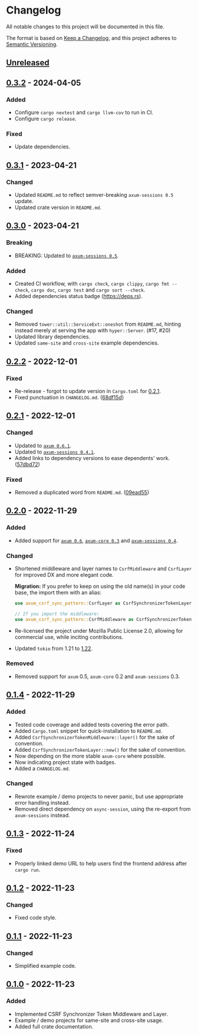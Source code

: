 # Changelog

All notable changes to this project will be documented in this file.

The format is based on [Keep a Changelog](https://keepachangelog.com/en/1.1.0/),
and this project adheres to [Semantic Versioning](https://semver.org/spec/v2.0.0.html).

<!-- next-header -->

## [Unreleased] <!-- release-date -->

## [0.3.2] - 2024-04-05

### Added

- Configure `cargo nextest` and `cargo llvm-cov` to run in CI.
- Configure `cargo release`.

### Fixed

- Update dependencies.

## [0.3.1] - 2023-04-21

### Changed

- Updated `README.md` to reflect semver-breaking `axum-sessions 0.5` update.
- Updated crate version in `README.md`.

## [0.3.0] - 2023-04-21

### Breaking

- BREAKING: Updated to [`axum-sessions 0.5`](https://github.com/maxcountryman/axum-sessions/releases/tag/v0.5.0).

### Added

- Created CI workflow, with `cargo check`, `cargo clippy`, `cargo fmt --check`, `cargo doc`, `cargo test` and `cargo sort --check`.
- Added dependencies status badge (https://deps.rs).

### Changed

- Removed `tower::util::ServiceExt::oneshot` from `README.md`, hinting instead merely at serving the app with `hyper::Server`. (#17, #20)
- Updated library dependencies.
- Updated `same-site` and `cross-site` example dependencies.

## [0.2.2] - 2022-12-01

### Fixed

- Re-release - forgot to update version in `Cargo.toml` for [0.2.1].
- Fixed punctuation in `CHANGELOG.md`. ([68df15d](https://github.com/LeoniePhiline/axum-csrf-sync-pattern/commit/68df15d63a9b3b9e4ccde84e34239bcba156629c))

## [0.2.1] - 2022-12-01

### Changed

- Updated to [`axum 0.6.1`](https://github.com/tokio-rs/axum/releases/tag/axum-v0.6.1).
- Updated to [`axum-sessions 0.4.1`](https://github.com/maxcountryman/axum-sessions/releases/tag/v0.4.1).
- Added links to dependency versions to ease dependents' work. ([57dbd72](https://github.com/LeoniePhiline/axum-csrf-sync-pattern/commit/57dbd72ba0cbd8ff29074d86f1480703d1cba9b1))

### Fixed

- Removed a duplicated word from `README.md`. ([09ead55](https://github.com/LeoniePhiline/axum-csrf-sync-pattern/commit/09ead55fef5d89f95d4ea444a206028a3539f5bb))

## [0.2.0] - 2022-11-29

### Added

- Added support for [`axum 0.6`](https://tokio.rs/blog/2022-11-25-announcing-axum-0-6-0),
  [`axum-core 0.3`](https://github.com/tokio-rs/axum/releases/tag/axum-core-v0.3.0)
  and [`axum-sessions 0.4`](https://github.com/maxcountryman/axum-sessions/releases/tag/v0.4.0).

### Changed

- Shortened middleware and layer names to `CsrfMiddleware` and `CsrfLayer`
  for improved DX and more elegant code.

  **Migration:** If you prefer to keep on using the old name(s) in your code base,
  the import them with an alias:

  ```rust
  use axum_csrf_sync_pattern::CsrfLayer as CsrfSynchronizerTokenLayer;

  // If you import the middleware:
  use axum_csrf_sync_pattern::CsrfMiddleware as CsrfSynchronizerTokenMiddleware;
  ```

- Re-licensed the project under Mozilla Public License 2.0,
  allowing for commercial use, while inciting contributions.
- Updated `tokio` from 1.21 to [1.22](https://github.com/tokio-rs/tokio/releases/tag/tokio-1.22.0).

### Removed

- Removed support for `axum` 0.5, `axum-core` 0.2 and `axum-sessions` 0.3.

## [0.1.4] - 2022-11-29

### Added

- Tested code coverage and added tests covering the error path.
- Added `Cargo.toml` snippet for quick-installation to `README.md`.
- Added `CsrfSynchronizerTokenMiddleware::layer()` for the sake of convention.
- Added `CsrfSynchronizerTokenLayer::new()` for the sake of convention.
- Now depending on the more stable `axum-core` where possible.
- Now indicating project state with badges.
- Added a `CHANGELOG.md`.

### Changed

- Rewrote example / demo projects to never panic, but use appropriate error handling instead.
- Removed direct dependency on `async-session`, using the re-export from `axum-sessions` instead.

## [0.1.3] - 2022-11-24

### Fixed

- Properly linked demo URL to help users find the frontend address after `cargo run`.

## [0.1.2] - 2022-11-23

### Changed

- Fixed code style.

## [0.1.1] - 2022-11-23

### Changed

- Simplified example code.

## [0.1.0] - 2022-11-23

### Added

- Implemented CSRF Synchronizer Token Middleware and Layer.
- Example / demo projects for same-site and cross-site usage.
- Added full crate documentation.

<!-- next-url -->
[Unreleased]: https://github.com/LeoniePhiline/basispoort-sync-client/compare/v0.3.2...HEAD
[0.3.2]: https://github.com/LeoniePhiline/axum-csrf-sync-pattern/compare/0.3.1...v0.3.2
[0.3.1]: https://github.com/LeoniePhiline/axum-csrf-sync-pattern/compare/0.3.0...0.3.1
[0.3.0]: https://github.com/LeoniePhiline/axum-csrf-sync-pattern/compare/0.2.2...0.3.0
[0.2.2]: https://github.com/LeoniePhiline/axum-csrf-sync-pattern/compare/0.2.1...0.2.2
[0.2.1]: https://github.com/LeoniePhiline/axum-csrf-sync-pattern/compare/0.2.0...0.2.1
[0.2.0]: https://github.com/LeoniePhiline/axum-csrf-sync-pattern/compare/0.1.4...0.2.0
[0.1.4]: https://github.com/LeoniePhiline/axum-csrf-sync-pattern/compare/0.1.3...0.1.4
[0.1.3]: https://github.com/LeoniePhiline/axum-csrf-sync-pattern/compare/0.1.2...0.1.3
[0.1.2]: https://github.com/LeoniePhiline/axum-csrf-sync-pattern/compare/0.1.1...0.1.2
[0.1.1]: https://github.com/LeoniePhiline/axum-csrf-sync-pattern/compare/0.1.0...0.1.1
[0.1.0]: https://github.com/LeoniePhiline/axum-csrf-sync-pattern/releases/tag/0.1.0
